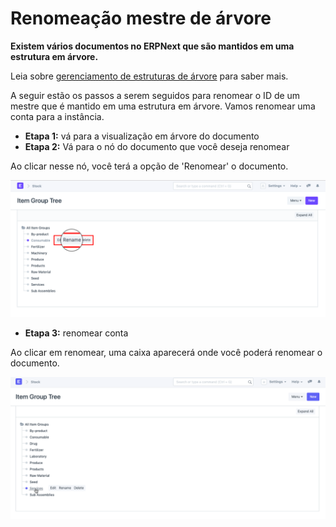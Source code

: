 # Renomeação mestre de árvore



**Existem vários documentos no ERPNext que são mantidos em uma estrutura em árvore.**


Leia sobre [gerenciamento de estruturas de árvore](/docs/pt/setting-up/articles/managing-tree-structure-masters.html) para saber mais.


A seguir estão os passos a serem seguidos para renomear o ID de um mestre que é mantido em uma estrutura em árvore. Vamos renomear uma conta para a instância.


* **Etapa 1:** vá para a visualização em árvore do documento
* **Etapa 2:** Vá para o nó do documento que você deseja renomear


Ao clicar nesse nó, você terá a opção de 'Renomear' o documento.


![Renomeação mestre de árvore](/files/using-tree-renaming-1.png)
* **Etapa 3:** renomear conta


Ao clicar em renomear, uma caixa aparecerá onde você poderá renomear o documento.


![Renomeação mestre de árvore](/files/using-tree-renaming-2.gif)




